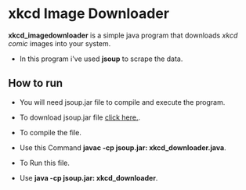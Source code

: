 # xkcd Image Downloader

**xkcd_imagedownloader** is a simple java program that downloads *xkcd comic* images into your system.

* In this program i've used **jsoup** to scrape the data.

## How to run

* You will need jsoup.jar file to compile and execute the program.

- To download jsoup.jar file [click here.](https://jsoup.org/download).

* To compile the file.

- Use this Command **javac -cp jsoup.jar: xkcd_downloader.java**.

* To Run this file.

- Use **java -cp jsoup.jar: xkcd_downloader**.